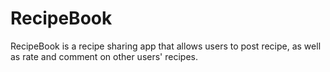 # RecipeBook

RecipeBook is a recipe sharing app that allows users to post recipe, as well as rate and comment on other users' recipes.
